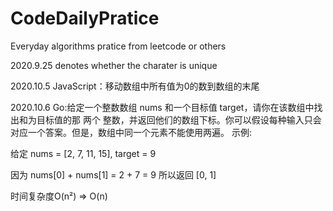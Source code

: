 # CodeDailyPratice
Everyday algorithms pratice from leetcode or others

2020.9.25 denotes whether the charater is unique 

2020.10.5 JavaScript：移动数组中所有值为0的数到数组的末尾

2020.10.6 Go:给定一个整数数组 nums 和一个目标值 target，请你在该数组中找出和为目标值的那 两个 整数，并返回他们的数组下标。你可以假设每种输入只会对应一个答案。但是，数组中同一个元素不能使用两遍。
示例:

给定 nums = [2, 7, 11, 15], target = 9

因为 nums[0] + nums[1] = 2 + 7 = 9
所以返回 [0, 1]

时间复杂度O(n²) => O(n)
